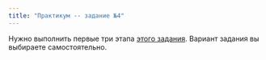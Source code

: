 ```yaml
---
title: "Практикум -- задание №4"
---
```


Нужно выполнить первые три этапа [этого задания](/mfsp/project/statement.md).
Вариант задания вы выбираете самостоятельно.
